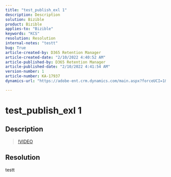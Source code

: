 ```yaml
---
title: "test_publish_exl 1"
description: Description
solution: Bizible
product: Bizible
applies-to: "Bizible"
keywords: "KCS"
resolution: Resolution
internal-notes: "testt"
bug: True
article-created-by: D365 Retention Manager
article-created-date: "2/10/2022 4:40:52 AM"
article-published-by: D365 Retention Manager
article-published-date: "2/10/2022 4:41:54 AM"
version-number: 1
article-number: KA-17937
dynamics-url: "https://adobe-ent.crm.dynamics.com/main.aspx?forceUCI=1&pagetype=entityrecord&etn=knowledgearticle&id=d4db6a9d-2b8a-ec11-93b0-002248083412"

---
```

# test_publish_exl 1

## Description



>[!VIDEO](https://video.tv.adobe.com/v/18696?quality=9&amp;learn=on)

 


## Resolution


testt
